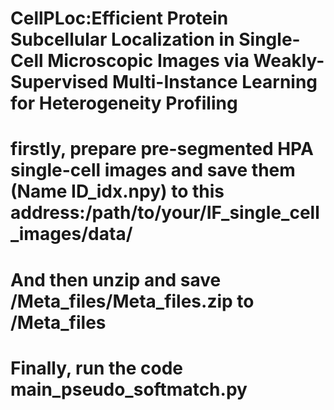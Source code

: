 # CellPLoc:Efficient Protein Subcellular Localization in Single-Cell Microscopic Images via Weakly-Supervised Multi-Instance Learning for Heterogeneity Profiling
# firstly, prepare pre-segmented HPA single-cell images and save them (Name ID_idx.npy) to this address:/path/to/your/IF_single_cell_images/data/
# And then unzip and save /Meta_files/Meta_files.zip to /Meta_files
# Finally, run the code main_pseudo_softmatch.py
